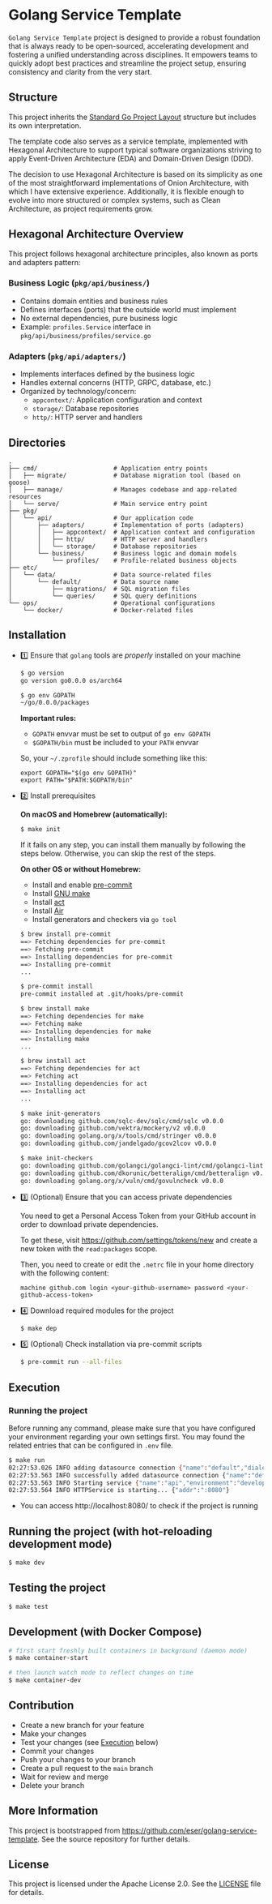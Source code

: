 # Golang Service Template

`Golang Service Template` project is designed to provide a robust foundation
that is always ready to be open-sourced, accelerating development and fostering
a unified understanding across disciplines. It empowers teams to quickly adopt
best practices and streamline the project setup, ensuring consistency and
clarity from the very start.


## Structure

This project inherits the
[Standard Go Project Layout](https://github.com/golang-standards/project-layout)
structure but includes its own interpretation.

The template code also serves as a service template, implemented with Hexagonal
Architecture to support typical software organizations striving to apply
Event-Driven Architecture (EDA) and Domain-Driven Design (DDD).

The decision to use Hexagonal Architecture is based on its simplicity as one of
the most straightforward implementations of Onion Architecture, with which I
have extensive experience. Additionally, it is flexible enough to evolve into
more structured or complex systems, such as Clean Architecture, as project
requirements grow.


## Hexagonal Architecture Overview

This project follows hexagonal architecture principles, also known as ports and adapters pattern:

### Business Logic (`pkg/api/business/`)
- Contains domain entities and business rules
- Defines interfaces (ports) that the outside world must implement
- No external dependencies, pure business logic
- Example: `profiles.Service` interface in `pkg/api/business/profiles/service.go`

### Adapters (`pkg/api/adapters/`)
- Implements interfaces defined by the business logic
- Handles external concerns (HTTP, GRPC, database, etc.)
- Organized by technology/concern:
  - `appcontext/`: Application configuration and context
  - `storage/`: Database repositories
  - `http/`: HTTP server and handlers


## Directories

```
.
├── cmd/                     # Application entry points
│   ├── migrate/             # Database migration tool (based on goose)
│   ├── manage/              # Manages codebase and app-related resources
│   └── serve/               # Main service entry point
├── pkg/
│   └── api/                 # Our application code
│       ├── adapters/        # Implementation of ports (adapters)
│       │   ├── appcontext/  # Application context and configuration
│       │   ├── http/        # HTTP server and handlers
│       │   └── storage/     # Database repositories
│       └── business/        # Business logic and domain models
│           └── profiles/    # Profile-related business objects
├── etc/
│   └── data/                # Data source-related files
│       └── default/         # Data source name
│           ├── migrations/  # SQL migration files
│           └── queries/     # SQL query definitions
└── ops/                     # Operational configurations
    └── docker/              # Docker-related files
```

## Installation

- 1️⃣ Ensure that `golang` tools are _properly_ installed on your machine

  ```bash
  $ go version
  go version go0.0.0 os/arch64

  $ go env GOPATH
  ~/go/0.0.0/packages
  ```

  **Important rules:**
  - `GOPATH` envvar must be set to output of `go env GOPATH`
  - `$GOPATH/bin` must be included to your `PATH` envvar

  So, your `~/.zprofile` should include something like this:

  ```
  export GOPATH="$(go env GOPATH)"
  export PATH="$PATH:$GOPATH/bin"
  ```

- 2️⃣ Install prerequisites

  **On macOS and Homebrew (automatically):**

  ```bash
  $ make init
  ```

  If it fails on any step, you can install them manually by following the steps
  below. Otherwise, you can skip the rest of the steps.

  **On other OS or without Homebrew:**

  - Install and enable [pre-commit](https://pre-commit.com/#install)
  - Install [GNU make](https://www.gnu.org/software/make/)
  - Install [act](https://nektosact.com/installation/index.html)
  - Install [Air](https://github.com/air-verse/air#installation)
  - Install generators and checkers via `go tool`

  ```bash
  $ brew install pre-commit
  ==> Fetching dependencies for pre-commit
  ==> Fetching pre-commit
  ==> Installing dependencies for pre-commit
  ==> Installing pre-commit
  ...

  $ pre-commit install
  pre-commit installed at .git/hooks/pre-commit

  $ brew install make
  ==> Fetching dependencies for make
  ==> Fetching make
  ==> Installing dependencies for make
  ==> Installing make
  ...

  $ brew install act
  ==> Fetching dependencies for act
  ==> Fetching act
  ==> Installing dependencies for act
  ==> Installing act
  ...

  $ make init-generators
  go: downloading github.com/sqlc-dev/sqlc/cmd/sqlc v0.0.0
  go: downloading github.com/vektra/mockery/v2 v0.0.0
  go: downloading golang.org/x/tools/cmd/stringer v0.0.0
  go: downloading github.com/jandelgado/gcov2lcov v0.0.0

  $ make init-checkers
  go: downloading github.com/golangci/golangci-lint/cmd/golangci-lint v0.0.0
  go: downloading github.com/dkorunic/betteralign/cmd/betteralign v0.0.0
  go: downloading golang.org/x/vuln/cmd/govulncheck v0.0.0
  ```

- 3️⃣ (Optional) Ensure that you can access private dependencies

  You need to get a Personal Access Token from your GitHub account in order to
  download private dependencies.

  To get these, visit https://github.com/settings/tokens/new and create a new
  token with the `read:packages` scope.

  Then, you need to create or edit the `.netrc` file in your home directory with
  the following content:

  ```
  machine github.com login <your-github-username> password <your-github-access-token>
  ```

- 4️⃣ Download required modules for the project

  ```bash
  $ make dep
  ```

- 5️⃣ (Optional) Check installation via pre-commit scripts

  ```bash
  $ pre-commit run --all-files
  ```

## Execution

### Running the project

Before running any command, please make sure that you have configured your
environment regarding your own settings first. You may found the related entries
that can be configured in `.env` file.

```bash
$ make run
02:27:53.026 INFO adding datasource connection {"name":"default","dialect":"postgres"}
02:27:53.563 INFO successfully added datasource connection {"name":"default"}
02:27:53.563 INFO Starting service {"name":"api","environment":"development","features":{"Dummy":true}}
02:27:53.564 INFO HTTPService is starting... {"addr":":8080"}
```

- You can access http://localhost:8080/ to check if the project is running

## Running the project (with hot-reloading development mode)

```bash
$ make dev
```

## Testing the project

```bash
$ make test
```

## Development (with Docker Compose)

```bash
# first start freshly built containers in background (daemon mode)
$ make container-start

# then launch watch mode to reflect changes on time
$ make container-dev
```

## Contribution

- Create a new branch for your feature
- Make your changes
- Test your changes (see [Execution](#execution) below)
- Commit your changes
- Push your changes to your branch
- Create a pull request to the `main` branch
- Wait for review and merge
- Delete your branch


## More Information

This project is bootstrapped from
https://github.com/eser/golang-service-template. See the source repository for
further details.


## License

This project is licensed under the Apache License 2.0. See the [LICENSE](LICENSE) file for details.
